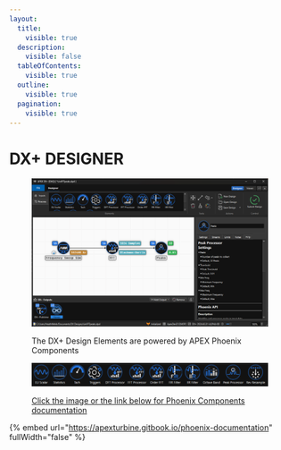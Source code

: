 ```yaml
---
layout:
  title:
    visible: true
  description:
    visible: false
  tableOfContents:
    visible: true
  outline:
    visible: true
  pagination:
    visible: true
---
```


# DX+ DESIGNER

<figure>
<a href="https://apexturbine.gitbook.io/phoenix-documentation">
<img src="../.gitbook/assets/DX+Designer.png" alt="">
</a>
<figcaption><p>The DX+ Design Elements are powered by APEX Phoenix Components</p>
</figcaption>
</figure>


<div data-full-width="false">

<a href="https://apexturbine.gitbook.io/phoenix-documentation">
<figure><img src="../.gitbook/assets/2024-11-01-1730476913 (926x91).png" alt=""><figcaption><p>Click the image or the link below for Phoenix Components documentation</p></figcaption></figure>
</a>

</div>

{% embed url="https://apexturbine.gitbook.io/phoenix-documentation" fullWidth="false" %}
